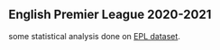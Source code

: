 ## English Premier League 2020-2021

some statistical analysis done on [EPL dataset](https://www.kaggle.com/rajatrc1705/english-premier-league202021).
